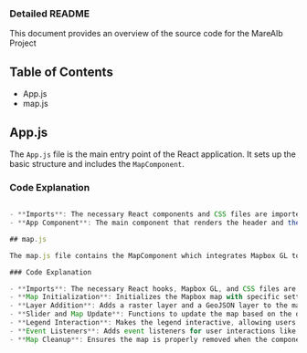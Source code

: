 ### Detailed README

This document provides an overview of the source code for the MareAlb Project

## Table of Contents

- App.js
- map.js

## App.js

The `App.js` file is the main entry point of the React application. It sets up the basic structure and includes the `MapComponent`.

### Code Explanation

```javascript

- **Imports**: The necessary React components and CSS files are imported.
- **App Component**: The main component that renders the header and the `MapComponent`.

## map.js

The map.js file contains the MapComponent which integrates Mapbox GL to display the map and handle various map-related functionalities.

### Code Explanation

- **Imports**: The necessary React hooks, Mapbox GL, and CSS files are imported.
- **Map Initialization**: Initializes the Mapbox map with specific settings like container, style, center, zoom, and access token.
- **Layer Addition**: Adds a raster layer and a GeoJSON layer to the map once it loads.
- **Slider and Map Update**: Functions to update the map based on the date selected from a slider.
- **Legend Interaction**: Makes the legend interactive, allowing users to toggle the visibility of layers.
- **Event Listeners**: Adds event listeners for user interactions like changing the slider value and toggling layer visibility.
- **Map Cleanup**: Ensures the map is properly removed when the component unmounts.
